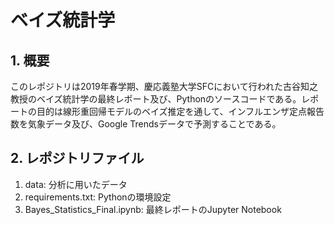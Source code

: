 # ベイズ統計学
## 1. 概要
<p>このレポジトリは2019年春学期、慶応義塾大学SFCにおいて行われた古谷知之教授のベイズ統計学の最終レポート及び、Pythonのソースコードである。レポートの目的は線形重回帰モデルのベイズ推定を通して、インフルエンザ定点報告数を気象データ及び、Google Trendsデータで予測することである。</p>

## 2. レポジトリファイル
<ol>
  <li>data: 分析に用いたデータ</li>
  <li>requirements.txt: Pythonの環境設定</li>
  <li>Bayes_Statistics_Final.ipynb: 最終レポートのJupyter Notebook</li>
</ol>


